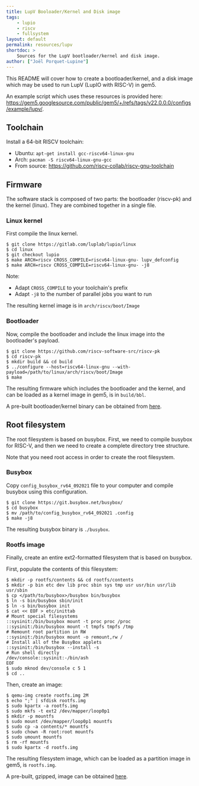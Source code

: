 ```yaml
---
title: LupV Booloader/Kernel and Disk image
tags:
    - lupio
    - riscv
    - fullsystem
layout: default
permalink: resources/lupv
shortdoc: >
    Sources for the LupV bootloader/kernel and disk image.
author: ["Joël Porquet-Lupine"]
---
```


This README will cover how to create a bootloader/kernel, and a disk image which may be used to run LupV (LupIO with RISC-V) in gem5.

An example script which uses these resources is provided here: <https://gem5.googlesource.com/public/gem5/+/refs/tags/v22.0.0.0/configs/example/lupv/>.


## Toolchain

Install a 64-bit RISCV toolchain:

- Ubuntu: `apt-get install gcc-riscv64-linux-gnu`
- Arch: `pacman -S riscv64-linux-gnu-gcc`
- From source: https://github.com/riscv-collab/riscv-gnu-toolchain

## Firmware

The software stack is composed of two parts: the bootloader (riscv-pk) and the
kernel (linux). They are combined together in a single file.

### Linux kernel

First compile the linux kernel.

```terminal
$ git clone https://gitlab.com/luplab/lupio/linux
$ cd linux
$ git checkout lupio
$ make ARCH=riscv CROSS_COMPILE=riscv64-linux-gnu- lupv_defconfig
$ make ARCH=riscv CROSS_COMPILE=riscv64-linux-gnu- -j8
```

Note:
- Adapt `CROSS_COMPILE` to your toolchain's prefix
- Adapt `-j8` to the number of parallel jobs you want to run

The resulting kernel image is in `arch/riscv/boot/Image`



### Bootloader

Now, compile the bootloader and include the linux image into the bootloader's
payload.

```terminal
$ git clone https://github.com/riscv-software-src/riscv-pk
$ cd riscv-pk
$ mkdir build && cd build
$ ../configure --host=riscv64-linux-gnu --with-payload=/path/to/linux/arch/riscv/boot/Image
$ make
```

The resulting firmware which includes the bootloader and the kernel, and can be
loaded as a kernel image in gem5, is in `build/bbl`.

A pre-built bootloader/kernel binary can be obtained from [here](http://dist.gem5.org/dist/v22-0/kernels/riscv/static/lupio-linux).

## Root filesystem

The root filesystem is based on busybox. First, we need to compile busybox for
RISC-V, and then we need to create a complete directory tree structure.

Note that you need root access in order to create the root filesystem.

### Busybox

Copy `config_busybox_rv64_092021` file to your computer and compile busybox using this
configuration.

```terminal
$ git clone https://git.busybox.net/busybox/
$ cd busybox
$ mv /path/to/config_busybox_rv64_092021 .config
$ make -j8
```

The resulting busybox binary is `./busybox`.

### Rootfs image

Finally, create an entire ext2-formatted filesystem that is based on busybox.

First, populate the contents of this filesystem:

```terminal
$ mkdir -p rootfs/contents && cd rootfs/contents
$ mkdir -p bin etc dev lib proc sbin sys tmp usr usr/bin usr/lib usr/sbin
$ cp </path/to/busybox>/busybox bin/busybox
$ ln -s bin/busybox sbin/init
$ ln -s bin/busybox init
$ cat << EOF > etc/inittab
# Mount special filesystems
::sysinit:/bin/busybox mount -t proc proc /proc
::sysinit:/bin/busybox mount -t tmpfs tmpfs /tmp
# Remount root partition in RW
::sysinit:/bin/busybox mount -o remount,rw /
# Install all of the BusyBox applets
::sysinit:/bin/busybox --install -s
# Run shell directly
/dev/console::sysinit:-/bin/ash
EOF
$ sudo mknod dev/console c 5 1
$ cd ..
```

Then, create an image:

```terminal
$ qemu-img create rootfs.img 2M
$ echo ";" | sfdisk rootfs.img
$ sudo kpartx -a rootfs.img
$ sudo mkfs -t ext2 /dev/mapper/loop0p1
$ mkdir -p mountfs
$ sudo mount /dev/mapper/loop0p1 mountfs
$ sudo cp -a contents/* mountfs
$ sudo chown -R root:root mountfs
$ sudo umount mountfs
$ rm -rf mountfs
$ sudo kpartx -d rootfs.img
```

The resulting filesystem image, which can be loaded as a partition image in
gem5, is `rootfs.img`.

A pre-built, gzipped, image can be obtained [here](http://dist.gem5.org/dist/v22-0/images/riscv/busybox/riscv-lupio-busybox.img.gz).
